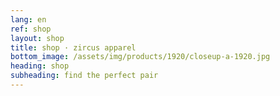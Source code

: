 ```yaml
---
lang: en
ref: shop
layout: shop
title: shop · zircus apparel
bottom_image: /assets/img/products/1920/closeup-a-1920.jpg
heading: shop
subheading: find the perfect pair
---
```

